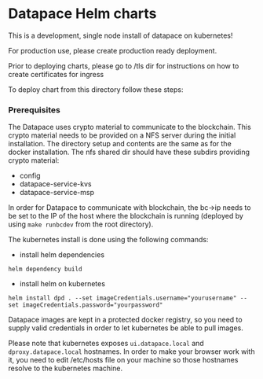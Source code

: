 # Datapace Helm charts

This is a development, single node install of datapace on kubernetes!

For production use, please create production ready deployment.

Prior to deploying charts, please go to /tls dir for instructions on how to create certificates for ingress

To deploy chart from this directory follow these steps:

### Prerequisites

The Datapace uses crypto material to communicate to the blockchain.
This crypto material needs to be provided on a NFS server during the initial installation.
The directory setup and contents are the same as for the docker installation.
The nfs shared dir should have these subdirs providing crypto material:
- config  
- datapace-service-kvs  
- datapace-service-msp

In order for Datapace to communicate with blockchain, the bc->ip needs to be set to the IP of the host where the blockchain is running (deployed by using `make runbcdev` from the root directory).

The kubernetes install is done using the following commands:

- install helm dependencies

`helm dependency build`

- install helm on kubernetes

`helm install dpd . --set imageCredentials.username="yourusername" --set imageCredentials.password="yourpassword" `

Datapace images are kept in a protected docker registry, so you need to supply valid credentials in order to let kubernetes be able to pull images.

Please note that kubernetes exposes `ui.datapace.local` and `dproxy.datapace.local` hostnames.
In order to make your browser work with it, you need to edit /etc/hosts file on your machine so those hostnames resolve to the kubernetes machine.